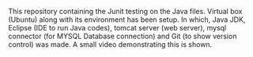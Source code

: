 This repository containing the Junit testing on the Java files.
Virtual box (Ubuntu) along with its environment has been setup. In which, Java JDK, Eclipse (IDE to run Java codes),  tomcat server (web server), mysql connector (for MYSQL Database connection) and Git (to show version control) was made. A small video demonstrating this is shown. 
